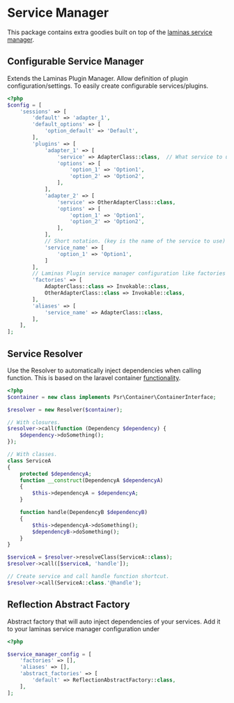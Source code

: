 # Service Manager

This package contains extra goodies built on top of the [laminas service
manager](https://docs.laminas.dev/laminas-servicemanager/).

## Configurable Service Manager

Extends the Laminas Plugin Manager.
Allow definition of plugin configuration/settings.
To easily create configurable services/plugins.

```php
<?php
$config = [
    'sessions' => [
        'default' => 'adapter_1',
        'default_options' => [
            'option_default' => 'Default',
        ],
        'plugins' => [
            'adapter_1' => [
                'service' => AdapterClass::class,  // What service to use,
                'options' => [
                    'option_1' => 'Option1',
                    'option_2' => 'Option2',
                ],
            ],
            'adapter_2' => [
                'service' => OtherAdapterClass::class,
                'options' => [
                    'option_1' => 'Option1',
                    'option_2' => 'Option2',
                ],
            ],
            // Short notation. (key is the name of the service to use)
            'service_name' => [
                'option_1' => 'Option1',
            ]
        ],
        // Laminas Plugin service manager configuration like factories or aliases.
        'factories' => [
            AdapterClass::class => Invokable::class,
            OtherAdapterClass::class => Invokable::class,
        ],
        'aliases' => [
            'service_name' => AdapterClass::class,
        ],
    ],
];
```

## Service Resolver

Use the Resolver to automatically inject dependencies when calling function.
This is based on the laravel container [functionality](https://laravel.com/docs/8.x/container#method-invocation-and-injection).

```php
<?php
$container = new class implements Psr\Container\ContainerInterface;

$resolver = new Resolver($container);

// With closures.
$resolver->call(function (Dependency $dependency) {
    $dependency->doSomething();
});

// With classes.
class ServiceA
{
    protected $dependencyA;
    function __construct(DependencyA $dependencyA)
    {
        $this->dependencyA = $dependencyA;
    }

    function handle(DependencyB $dependencyB)
    {
        $this->dependencyA->doSomething();
        $dependencyB->doSomething();
    }
}

$serviceA = $resolver->resolveClass(ServiceA::class);
$resolver->call([$serviceA, 'handle']);

// Create service and call handle function shortcut.
$resolver->call(ServiceA::class.'@handle');

```

## Reflection Abstract Factory

Abstract factory that will auto inject dependencies of your services.
Add it to your laminas service manager configuration under

```php
<?php

$service_manager_config = [
    'factories' => [],
    'aliases' => [],
    'abstract_factories' => [
        'default' => ReflectionAbstractFactory::class,
    ],
];

```
